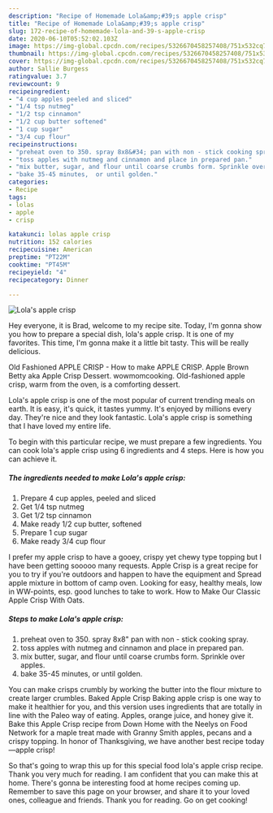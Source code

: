 ```yaml
---
description: "Recipe of Homemade Lola&amp;#39;s apple crisp"
title: "Recipe of Homemade Lola&amp;#39;s apple crisp"
slug: 172-recipe-of-homemade-lola-and-39-s-apple-crisp
date: 2020-06-10T05:52:02.103Z
image: https://img-global.cpcdn.com/recipes/5326670458257408/751x532cq70/lolas-apple-crisp-recipe-main-photo.jpg
thumbnail: https://img-global.cpcdn.com/recipes/5326670458257408/751x532cq70/lolas-apple-crisp-recipe-main-photo.jpg
cover: https://img-global.cpcdn.com/recipes/5326670458257408/751x532cq70/lolas-apple-crisp-recipe-main-photo.jpg
author: Sallie Burgess
ratingvalue: 3.7
reviewcount: 9
recipeingredient:
- "4 cup apples peeled and sliced"
- "1/4 tsp nutmeg"
- "1/2 tsp cinnamon"
- "1/2 cup butter softened"
- "1 cup sugar"
- "3/4 cup flour"
recipeinstructions:
- "preheat oven to 350. spray 8x8&#34; pan with non - stick cooking spray."
- "toss apples with nutmeg and cinnamon and place in prepared pan."
- "mix butter, sugar, and flour until coarse crumbs form. Sprinkle over apples."
- "bake 35-45 minutes,  or until golden."
categories:
- Recipe
tags:
- lolas
- apple
- crisp

katakunci: lolas apple crisp 
nutrition: 152 calories
recipecuisine: American
preptime: "PT22M"
cooktime: "PT45M"
recipeyield: "4"
recipecategory: Dinner

---
```



![Lola&#39;s apple crisp](https://img-global.cpcdn.com/recipes/5326670458257408/751x532cq70/lolas-apple-crisp-recipe-main-photo.jpg)

Hey everyone, it is Brad, welcome to my recipe site. Today, I'm gonna show you how to prepare a special dish, lola&#39;s apple crisp. It is one of my favorites. This time, I'm gonna make it a little bit tasty. This will be really delicious.

Old Fashioned APPLE CRISP - How to make APPLE CRISP. Apple Brown Betty aka Apple Crisp Dessert. wowmomcooking. Old-fashioned apple crisp, warm from the oven, is a comforting dessert.

Lola&#39;s apple crisp is one of the most popular of current trending meals on earth. It is easy, it's quick, it tastes yummy. It's enjoyed by millions every day. They're nice and they look fantastic. Lola&#39;s apple crisp is something that I have loved my entire life.


To begin with this particular recipe, we must prepare a few ingredients. You can cook lola&#39;s apple crisp using 6 ingredients and 4 steps. Here is how you can achieve it.

##### The ingredients needed to make Lola&#39;s apple crisp:

1. Prepare 4 cup apples, peeled and sliced
1. Get 1/4 tsp nutmeg
1. Get 1/2 tsp cinnamon
1. Make ready 1/2 cup butter, softened
1. Prepare 1 cup sugar
1. Make ready 3/4 cup flour


I prefer my apple crisp to have a gooey, crispy yet chewy type topping but I have been getting sooooo many requests. Apple Crisp is a great recipe for you to try if you&#39;re outdoors and happen to have the equipment and Spread apple mixture in bottom of camp oven. Looking for easy, healthy meals, low in WW-points, esp. good lunches to take to work. How to Make Our Classic Apple Crisp With Oats. 

##### Steps to make Lola&#39;s apple crisp:

1. preheat oven to 350. spray 8x8&#34; pan with non - stick cooking spray.
1. toss apples with nutmeg and cinnamon and place in prepared pan.
1. mix butter, sugar, and flour until coarse crumbs form. Sprinkle over apples.
1. bake 35-45 minutes,  or until golden.


You can make crisps crumbly by working the butter into the flour mixture to create larger crumbles. Baked Apple Crisp Baking apple crisp is one way to make it healthier for you, and this version uses ingredients that are totally in line with the Paleo way of eating. Apples, orange juice, and honey give it. Bake this Apple Crisp recipe from Down Home with the Neelys on Food Network for a maple treat made with Granny Smith apples, pecans and a crispy topping. In honor of Thanksgiving, we have another best recipe today—apple crisp! 

So that's going to wrap this up for this special food lola&#39;s apple crisp recipe. Thank you very much for reading. I am confident that you can make this at home. There's gonna be interesting food at home recipes coming up. Remember to save this page on your browser, and share it to your loved ones, colleague and friends. Thank you for reading. Go on get cooking!
